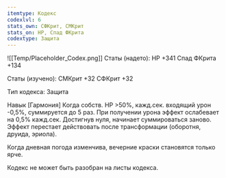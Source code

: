 ```yaml
---
itemtype: Кодекс
codexlvl: 6
stats_own: СФКрит, СМКрит
stats_on: HP, Спад ФКрита
codextype: Защита
---
```

![[Temp/Placeholder_Codex.png]]
Статы (надето):
HP +341
Спад ФКрита +134

Статы (изучено):
СМКрит +32
СФКрит +32

Тип кодекса: Защита


Навык
[Гармония]
Когда собств. HP >50%, кажд.сек. входящий урон -0,5%, суммируется до 5 раз. При получении урона эффект ослабевает на 0,5% кажд.сек. Достигнув нуля, начинает суммироваться заново. Эффект перестает действовать после трансформации (оборотня, друида, эриола).

Когда дневная погода изменчива, вечерние краски становятся только ярче.

Кодекс не может быть разобран на листы кодекса.

